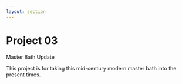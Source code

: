 ```yaml
---
layout: section
---
```


# Project 03
Master Bath Update

This project is for taking this mid-century modern master bath into the present times.